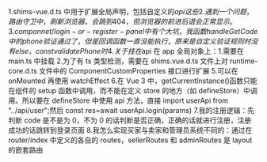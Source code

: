 <!--
 * @Date: 2023-12-05 14:35:51
 * @LastEditTime: 2023-12-29 17:33:43
 * @FilePath: \car-mall-system\README.md
 * @Description:bug和逻辑
-->

1.shims-vue.d.ts 中用于扩展全局声明，包括自定义的$api 这些
2.遇到一个问题，路由守卫中，刷新浏览器，会跳到 404，但浏览器的前进后退会正常显示。
3.componnet/login-or-register-panel 中有个大坑，我函数 handleGetCode 中的 phone 验证通过了，但是回调函数一直没能执行，原来是自定义验证规则时没有 else，const validatePhone 时
4.关于挂在$api 在 app 全局对象上：1.需要在 main.ts 中挂载 2.为了有 ts 类型检测，需要在 shims.vue.d.ts 文件上对 runtime-core.d.ts 文件中的 ComponentCustomProperties 接口进行扩展 5.可以在 onMounted 再使用 watchEffect 6.在 Vue 3 中，getCurrentInstance()函数只能在组件的 setup 函数中调用，而不能在定义 store 的地方（如 defineStore）中调用。所以要在 defineStore 中使用 api 方法，直接 import userApi from "../api/user";然后 const res=await userApi.login(params) 7.我的注册逻辑：先判断 code 是不是为 0，不为 0 的话判断是否正确，正确的话就进行注册，注册成功的话跳转到登录页面 8.我怎么实现买家与卖家和管理员系统不同的：通过在 router/index 中定义的各自的 routes，sellerRoutes 和 adminRoutes 是 layout 的嵌套路由
